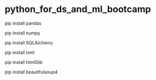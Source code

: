 # python_for_ds_and_ml_bootcamp

pip install pandas

pip install numpy

pip install SQLAlchemy

pip install lxml

pip install html5lib

pip install beautifulsoup4